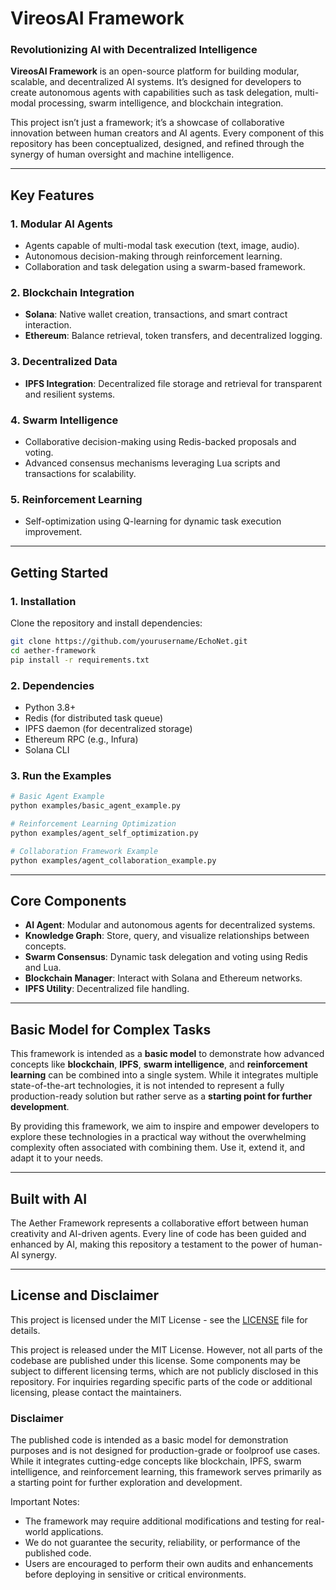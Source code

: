 # **VireosAI Framework**

### **Revolutionizing AI with Decentralized Intelligence**

**VireosAI Framework** is an open-source platform for building modular, scalable, and decentralized AI systems. It’s designed for developers to create autonomous agents with capabilities such as task delegation, multi-modal processing, swarm intelligence, and blockchain integration.

This project isn’t just a framework; it’s a showcase of collaborative innovation between human creators and AI agents. Every component of this repository has been conceptualized, designed, and refined through the synergy of human oversight and machine intelligence.

---

## **Key Features**

### **1. Modular AI Agents**
- Agents capable of multi-modal task execution (text, image, audio).
- Autonomous decision-making through reinforcement learning.
- Collaboration and task delegation using a swarm-based framework.

### **2. Blockchain Integration**
- **Solana**: Native wallet creation, transactions, and smart contract interaction.
- **Ethereum**: Balance retrieval, token transfers, and decentralized logging.

### **3. Decentralized Data**
- **IPFS Integration**: Decentralized file storage and retrieval for transparent and resilient systems.

### **4. Swarm Intelligence**
- Collaborative decision-making using Redis-backed proposals and voting.
- Advanced consensus mechanisms leveraging Lua scripts and transactions for scalability.

### **5. Reinforcement Learning**
- Self-optimization using Q-learning for dynamic task execution improvement.

---

## **Getting Started**

### **1. Installation**
Clone the repository and install dependencies:
```bash
git clone https://github.com/yourusername/EchoNet.git
cd aether-framework
pip install -r requirements.txt
```

### **2. Dependencies**
- Python 3.8+
- Redis (for distributed task queue)
- IPFS daemon (for decentralized storage)
- Ethereum RPC (e.g., Infura)
- Solana CLI

### **3. Run the Examples**
```bash
# Basic Agent Example
python examples/basic_agent_example.py

# Reinforcement Learning Optimization
python examples/agent_self_optimization.py

# Collaboration Framework Example
python examples/agent_collaboration_example.py
```

---

## **Core Components**
- **AI Agent**: Modular and autonomous agents for decentralized systems.
- **Knowledge Graph**: Store, query, and visualize relationships between concepts.
- **Swarm Consensus**: Dynamic task delegation and voting using Redis and Lua.
- **Blockchain Manager**: Interact with Solana and Ethereum networks.
- **IPFS Utility**: Decentralized file handling.

---

## **Basic Model for Complex Tasks**

This framework is intended as a **basic model** to demonstrate how advanced concepts like **blockchain**, **IPFS**, **swarm intelligence**, and **reinforcement learning** can be combined into a single system. While it integrates multiple state-of-the-art technologies, it is not intended to represent a fully production-ready solution but rather serve as a **starting point for further development**. 

By providing this framework, we aim to inspire and empower developers to explore these technologies in a practical way without the overwhelming complexity often associated with combining them. Use it, extend it, and adapt it to your needs.

---

## **Built with AI**
The Aether Framework represents a collaborative effort between human creativity and AI-driven agents. Every line of code has been guided and enhanced by AI, making this repository a testament to the power of human-AI synergy.

---

## **License and Disclaimer**
This project is licensed under the MIT License - see the [LICENSE](LICENSE) file for details.



This project is released under the MIT License. However, not all parts of the codebase are published under this license. Some components may be subject to different licensing terms, which are not publicly disclosed in this repository. For inquiries regarding specific parts of the code or additional licensing, please contact the maintainers.

### Disclaimer
The published code is intended as a basic model for demonstration purposes and is not designed for production-grade or foolproof use cases. While it integrates cutting-edge concepts like blockchain, IPFS, swarm intelligence, and reinforcement learning, this framework serves primarily as a starting point for further exploration and development.

Important Notes:
- The framework may require additional modifications and testing for real-world applications.
- We do not guarantee the security, reliability, or performance of the published code.
- Users are encouraged to perform their own audits and enhancements before deploying in sensitive or critical environments.
